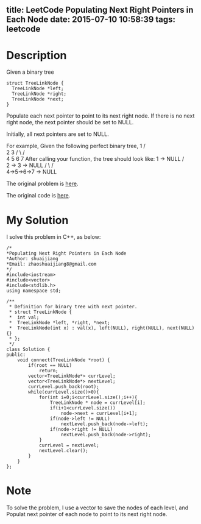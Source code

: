 title: LeetCode Populating Next Right Pointers in Each Node 
date: 2015-07-10 10:58:39
tags: leetcode
---

# Description
Given a binary tree

    struct TreeLinkNode {
      TreeLinkNode *left;
      TreeLinkNode *right;
      TreeLinkNode *next;
    }

Populate each next pointer to point to its next right node. If there is no next right node, the next pointer should be set to NULL.

Initially, all next pointers are set to NULL.

For example,
Given the following perfect binary tree,
         1
       /  \
      2    3
     / \  / \
    4  5  6  7
After calling your function, the tree should look like:
         1 -> NULL
       /  \
      2 -> 3 -> NULL
     / \  / \
    4->5->6->7 -> NULL

The original problem is [here](https://leetcode.com/problems/populating-next-right-pointers-in-each-node/ "Problem").

The original code is [here](https://github.com/shuaijiang/LeetCode/blob/master/PopulatingNextRightPointersInEachNode.cpp "Code").
<!--more-->

# My Solution
I solve this problem in C++, as below:
	
	/*
	*Populating Next Right Pointers in Each Node 
	*Author: shuaijiang
	*Email: zhaoshuaijiang8@gmail.com
	*/
	#include<iostream>
	#include<vector>
	#include<stdlib.h>
	using namespace std;
	
	/**
	 * Definition for binary tree with next pointer.
	 * struct TreeLinkNode {
	 *  int val;
	 *  TreeLinkNode *left, *right, *next;
	 *  TreeLinkNode(int x) : val(x), left(NULL), right(NULL), next(NULL) {}
	 * };
	 */
	class Solution {
	public:
	    void connect(TreeLinkNode *root) {
	    	if(root == NULL)
	    		return;
	        vector<TreeLinkNode*> currLevel;
	        vector<TreeLinkNode*> nextLevel;
	        currLevel.push_back(root);
	        while(currLevel.size()>0){
	        	for(int i=0;i<currLevel.size();i++){
		        	TreeLinkNode * node = currLevel[i];
		        	if(i+1<currLevel.size())
		        		node->next = currLevel[i+1];
		        	if(node->left != NULL)
						nextLevel.push_back(node->left);
		        	if(node->right != NULL)
		        		nextLevel.push_back(node->right);
		        }
		        currLevel = nextLevel;
		        nextLevel.clear();
	        }
	    }
	};

# Note
To solve the problem, I use a vector to save the nodes of each level, and Populat next pointer of each node to point to its next right node.
